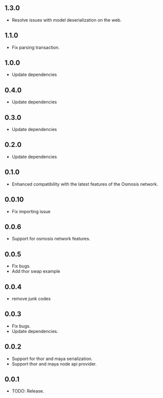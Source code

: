 ## 1.3.0

* Resolve issues with model deserialization on the web.

## 1.1.0

* Fix parsing transaction.

## 1.0.0

* Update dependencies

## 0.4.0

* Update dependencies

## 0.3.0

* Update dependencies

## 0.2.0

* Update dependencies

## 0.1.0

* Enhanced compatibility with the latest features of the Osmosis network.

## 0.0.10

* Fix importing issue

## 0.0.6

* Support for osmosis network features.

## 0.0.5

* Fix bugs.
* Add thor swap example

## 0.0.4

* remove junk codes

## 0.0.3

* Fix bugs.
* Update dependencies.

## 0.0.2

* Support for thor and maya serialization.
* Support thor and maya node api provider.

## 0.0.1

* TODO: Release.
